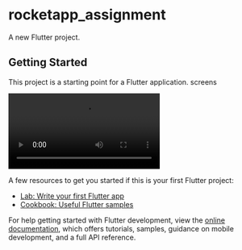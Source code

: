 # rocketapp_assignment

A new Flutter project.

## Getting Started

This project is a starting point for a Flutter application.
screens

![alt text](https://github.com/sahil7798/rocketapp_assignment/raw/refs/heads/master/screenshot/Screenrecording_20250311_181249.mp4)

A few resources to get you started if this is your first Flutter project:

- [Lab: Write your first Flutter app](https://docs.flutter.dev/get-started/codelab)
- [Cookbook: Useful Flutter samples](https://docs.flutter.dev/cookbook)

For help getting started with Flutter development, view the
[online documentation](https://docs.flutter.dev/), which offers tutorials,
samples, guidance on mobile development, and a full API reference.
